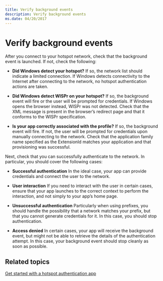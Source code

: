 ```yaml
---
title: Verify background events
description: Verify background events
ms.date: 04/20/2017
---
```


# Verify background events


After you connect to your hotspot network, check that the background event is launched. If not, check the following:

-   **Did Windows detect your hotspot?** If so, the network list should indicate a limited connection. If Windows detects connectivity to the Internet after connecting to the network, no hotspot authentication actions are taken.

-   **Did Windows detect WISPr on your hotspot?** If so, the background event will fire or the user will be prompted for credentials. If Windows opens the browser instead, WISPr was not detected. Check that the XML message is present in the browser’s redirect page and that it conforms to the WISPr specification.

-   **Is your app correctly associated with the profile?** If so, the background event will fire. If not, the user will be prompted for credentials upon manually connecting to the network. Check that the application family name specified as the ExtensionId matches your application and that provisioning was successful.

Next, check that you can successfully authenticate to the network. In particular, you should cover the following cases:

-   **Successful authentication** In the ideal case, your app can provide credentials and connect the user to the network.

-   **User interaction** If you need to interact with the user in certain cases, ensure that your app launches to the correct context to perform the interaction, and not simply to your app’s home page.

-   **Unsuccessful authentication** Particularly when using prefixes, you should handle the possibility that a network matches your prefix, but that you cannot generate credentials for it. In this case, you should stop authentication.

-   **Access denied** In certain cases, your app will receive the background event, but might not be able to retrieve the details of the authentication attempt. In this case, your background event should stop cleanly as soon as possible.

## <span id="related_topics"></span>Related topics


[Get started with a hotspot authentication app](review-the-hotspot-authentication-sample.md)

 

 







